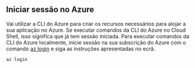 ## <a name="sign-in-to-azure"></a>Iniciar sessão no Azure

Vai utilizar a CLI do Azure para criar os recursos necessários para alojar a sua aplicação no Azure. Se executar comandos da CLI do Azure no Cloud Shell, isso significa que já tem sessão iniciada. Para executar comandos da CLI do Azure localmente, inicie sessão na sua subscrição do Azure com o comando [az login](/cli/azure/#login) e siga as instruções apresentadas no ecrã.

```azurecli
az login
```
